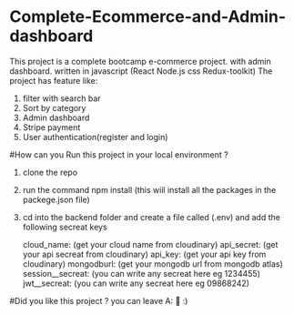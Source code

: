# Complete-Ecommerce-and-Admin-dashboard
This project is a complete bootcamp e-commerce project. with admin dashboard. written in javascript (React Node.js css Redux-toolkit)
The project has feature like: 

1) filter with search bar  
2) Sort by category
3) Admin dashboard
4) Stripe payment
5) User authentication(register and login)

#How can you Run this project in your local environment ?
1) clone the repo
2) run the command npm install (this wiil install all the packages in the packege.json file)
3) cd into the backend folder and create a file called (.env) and add the following secreat keys
   
   cloud_name: (get your cloud name from cloudinary)
   api_secret: (get your api secreat from cloudinary)
   api_key:  (get your api key from cloudinary)
   mongodburl: (get your mongodb url from mongodb atlas)
   session__secreat: (you can write any secreat here eg 1234455)
   jwt__secreat: (you can write any secreat here eg 09868242)
   
#Did you like this project ? you can leave A:
🌟 :)
